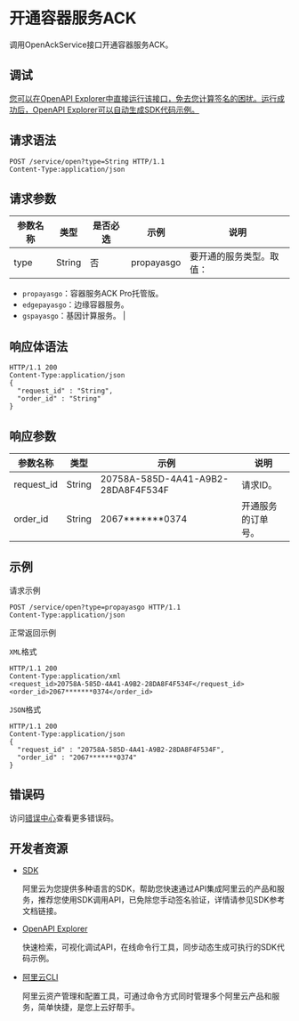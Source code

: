 # 开通容器服务ACK

调用OpenAckService接口开通容器服务ACK。

## 调试

[您可以在OpenAPI Explorer中直接运行该接口，免去您计算签名的困扰。运行成功后，OpenAPI Explorer可以自动生成SDK代码示例。](https://api.aliyun.com/#product=CS&api=OpenAckService&type=ROA&version=2015-12-15)

## 请求语法

```
POST /service/open?type=String HTTP/1.1 
Content-Type:application/json
```

## 请求参数

|参数名称|类型|是否必选|示例|说明|
|----|--|----|--|--|
|type|String|否|propayasgo|要开通的服务类型。取值：

 -   `propayasgo`：容器服务ACK Pro托管版。
-   `edgepayasgo`：边缘容器服务。
-   `gspayasgo`：基因计算服务。 |

## 响应体语法

```
HTTP/1.1 200
Content-Type:application/json
{
  "request_id" : "String",
  "order_id" : "String"
}
```

## 响应参数

|参数名称|类型|示例|说明|
|----|--|--|--|
|request\_id|String|20758A-585D-4A41-A9B2-28DA8F4F534F|请求ID。 |
|order\_id|String|2067\*\*\*\*\*\*\*0374|开通服务的订单号。 |

## 示例

请求示例

```
POST /service/open?type=propayasgo HTTP/1.1 
Content-Type:application/json
```

正常返回示例

`XML`格式

```
HTTP/1.1 200
Content-Type:application/xml
<request_id>20758A-585D-4A41-A9B2-28DA8F4F534F</request_id>
<order_id>2067*******0374</order_id>
```

`JSON`格式

```
HTTP/1.1 200
Content-Type:application/json
{
  "request_id" : "20758A-585D-4A41-A9B2-28DA8F4F534F",
  "order_id" : "2067*******0374"
}
```

## 错误码

访问[错误中心](https://error-center.aliyun.com/status/product/CS)查看更多错误码。

## 开发者资源

-   [SDK](https://next.api.aliyun.com/api-tools/sdk/CS?version=2015-12-15&)

    阿里云为您提供多种语言的SDK，帮助您快速通过API集成阿里云的产品和服务，推荐您使用SDK调用API，已免除您手动签名验证，详情请参见SDK参考文档链接。

-   [OpenAPI Explorer](https://next.api.aliyun.com/api/CS/2015-12-15/OpenAckService)

    快速检索，可视化调试API，在线命令行工具，同步动态生成可执行的SDK代码示例。

-   [阿里云CLI](https://github.com/aliyun/aliyun-cli)

    阿里云资产管理和配置工具，可通过命令方式同时管理多个阿里云产品和服务，简单快捷，是您上云好帮手。


